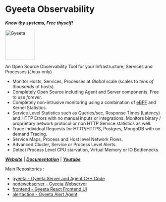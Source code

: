 # Gyeeta Observability 

***Know thy systems, Free thyself!***


<p align="left"><a href="https://gyeeta.github.io"><img src="https://gyeeta.github.io/img/gyeeta.png" alt="Gyeeta" width="96" /></a></p>


An Open Source Observability Tool for your Infrastructure, Services and Processes (*Linux* only)

-  Monitor Hosts, Services, Processes at *Global* scale (scales to *tens of thousands* of hosts).
-  Completely Open Source including Agent and Server components. Free to use *forever*.
-  Completely non-intrusive monitoring using a combination of [eBPF](https://ebpf.io/) and Kernel Statistics.
-  Service Level Statistics such as Queries/sec, Response Times (Latency) and HTTP Errors with no manual inputs or integrations.
   Monitors binary / proprietary network protocol or non HTTP Service statistics as well.
-  Trace individual Requests for HTTP/HTTPS, Postgres, MongoDB with on demand Tracing.
-  Service Maps, Process and Host level Network Flows.  
-  Advanced Cluster, Service or Process Level Alerts.
-  Detect Process Level CPU starvation, Virtual Memory or IO Bottlenecks. 


[***Website***](https://gyeeta.github.io) | [***Documentation***](https://gyeeta.github.io/docs) | [***Youtube***](https://youtube.com/@gyeeta)

Main Repositories :

- [gyeeta - Gyeeta Server and Agent C++ Code](https://github.com/gyeeta/gyeeta)
- [nodewebserver - Gyeeta Webserver](https://github.com/gyeeta/nodewebserver)
- [frontend - Gyeeta React Frontend UI](https://github.com/gyeeta/frontend)
- [alertaction - Gyeeta Alert Agent](https://github.com/gyeeta/alertaction)

